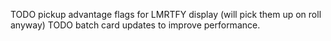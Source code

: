 TODO pickup advantage flags for LMRTFY display (will pick them up on roll anyway)
TODO batch card updates to improve performance.
